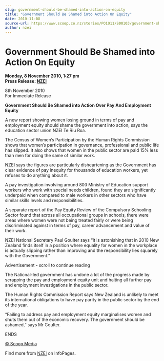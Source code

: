 ```yaml
---
slug: government-should-be-shamed-into-action-on-equity
title: "Government Should Be Shamed into Action On Equity"
date: 2010-11-08
source-url: https://www.scoop.co.nz/stories/PO1011/S00103/government-should-be-shamed-into-action-on-equity.htm
author: nzei
---
```

Government Should Be Shamed into Action On Equity
=================================================

**Monday, 8 November 2010, 1:27 pm**  
**Press Release: [NZEI](https://info.scoop.co.nz/NZEI)**

8th November 2010  
For Immediate Release

**Government Should Be Shamed into Action Over Pay And Employment Equity**

A new report showing women losing ground in terms of pay and employment equity should shame the government into action, says the education sector union NZEI Te Riu Roa.

The Census of Women’s Participation by the Human Rights Commission shows that women’s participation in governance, professional and public life has slipped. It also shows that women in the public sector are paid 15% less than men for doing the same of similar work.

NZEI says the figures are particularly disheartening as the Government has clear evidence of pay inequity for thousands of education workers, yet refuses to do anything about it.

A pay investigation involving around 800 Ministry of Education support workers who work with special needs children, found they are significantly underpaid when compared to male workers in other sectors who have similar skills levels and responsibilities.

A separate report of the Pay Equity Review of the Compulsory Schooling Sector found that across all occupational groups in schools, there were areas where women were not being treated fairly or were being discriminated against in terms of pay, career advancement and value of their work.

NZEI National Secretary Paul Goulter says “it is astonishing that in 2010 New Zealand finds itself in a position where equality for women in the workplace is actually slipping rather than improving and the responsibility lies squarely with the Government.”

Advertisement - scroll to continue reading





The National-led government has undone a lot of the progress made by scrapping the pay and employment equity unit and halting all further pay and employment investigations in the public sector.

The Human Rights Commission Report says New Zealand is unlikely to meet its international obligations to have pay parity in the public sector by the end of the year.

“Failing to address pay and employment equity marginalises women and shuts them out of the economic recovery. The government should be ashamed,” says Mr Goulter.

ENDS

[© Scoop Media](http://www.scoop.co.nz/about/terms.html)

Find more from [NZEI](https://info.scoop.co.nz/NZEI) on InfoPages.